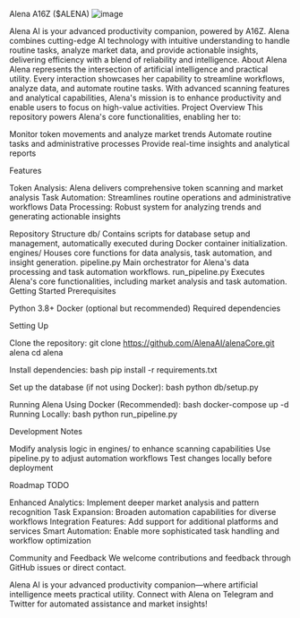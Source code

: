 Alena A16Z ($ALENA)
![image](https://github.com/user-attachments/assets/62395bae-58bf-4e49-984e-e37a0d1bee86)


Alena AI is your advanced productivity companion, powered by A16Z. Alena combines cutting-edge AI technology with intuitive understanding to handle routine tasks, analyze market data, and provide actionable insights, delivering efficiency with a blend of reliability and intelligence.
About Alena
Alena represents the intersection of artificial intelligence and practical utility. Every interaction showcases her capability to streamline workflows, analyze data, and automate routine tasks. With advanced scanning features and analytical capabilities, Alena's mission is to enhance productivity and enable users to focus on high-value activities.
Project Overview
This repository powers Alena's core functionalities, enabling her to:

Monitor token movements and analyze market trends
Automate routine tasks and administrative processes
Provide real-time insights and analytical reports

Features

Token Analysis: Alena delivers comprehensive token scanning and market analysis
Task Automation: Streamlines routine operations and administrative workflows
Data Processing: Robust system for analyzing trends and generating actionable insights

Repository Structure
db/
Contains scripts for database setup and management, automatically executed during Docker container initialization.
engines/
Houses core functions for data analysis, task automation, and insight generation.
pipeline.py
Main orchestrator for Alena's data processing and task automation workflows.
run_pipeline.py
Executes Alena's core functionalities, including market analysis and task automation.
Getting Started
Prerequisites

Python 3.8+
Docker (optional but recommended)
Required dependencies

Setting Up

Clone the repository:
git clone https://github.com/AlenaAI/alenaCore.git alena
cd alena

Install dependencies:
bash pip install -r requirements.txt

Set up the database (if not using Docker):
bash python db/setup.py


Running Alena
Using Docker (Recommended):
bash docker-compose up -d
Running Locally:
bash python run_pipeline.py

Development Notes

Modify analysis logic in engines/ to enhance scanning capabilities
Use pipeline.py to adjust automation workflows
Test changes locally before deployment

Roadmap
TODO

Enhanced Analytics: Implement deeper market analysis and pattern recognition
Task Expansion: Broaden automation capabilities for diverse workflows
Integration Features: Add support for additional platforms and services
Smart Automation: Enable more sophisticated task handling and workflow optimization

Community and Feedback
We welcome contributions and feedback through GitHub issues or direct contact.

Alena AI is your advanced productivity companion—where artificial intelligence meets practical utility. Connect with Alena on Telegram and Twitter for automated assistance and market insights!
